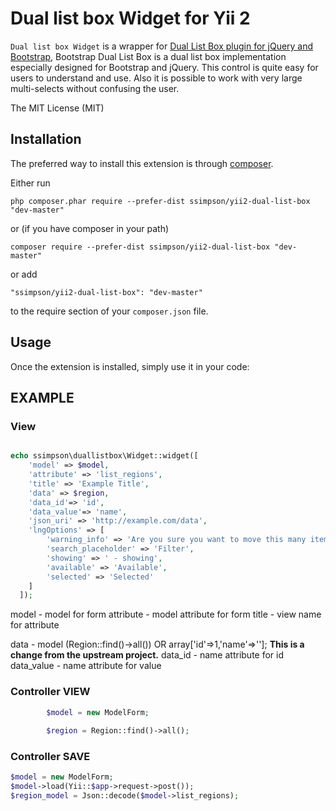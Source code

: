 Dual list box Widget for Yii 2
==================================

`Dual list box Widget` is a wrapper for [Dual List Box plugin for jQuery and Bootstrap](https://github.com/SteveSimpson/DualListBox),
Bootstrap Dual List Box is a dual list box implementation especially designed for Bootstrap and jQuery. This control is quite easy for users to understand and use. Also it is possible to work with very large multi-selects without confusing the user.

The MIT License (MIT)

Installation
------------

The preferred way to install this extension is through [composer](http://getcomposer.org/download/).

Either run

```
php composer.phar require --prefer-dist ssimpson/yii2-dual-list-box "dev-master"
```

or (if you have composer in your path)

```
composer require --prefer-dist ssimpson/yii2-dual-list-box "dev-master"
```


or add

```
"ssimpson/yii2-dual-list-box": "dev-master"
```

to the require section of your `composer.json` file.


Usage
-----

Once the extension is installed, simply use it in your code:

## EXAMPLE ##

### View ###
```php

echo ssimpson\duallistbox\Widget::widget([
    'model' => $model,
    'attribute' => 'list_regions',
    'title' => 'Example Title',
    'data' => $region,
    'data_id'=> 'id',
    'data_value'=> 'name',
    'json_uri' => 'http://example.com/data',
    'lngOptions' => [
        'warning_info' => 'Are you sure you want to move this many items? Doing so can cause your browser to become unresponsive.',
        'search_placeholder' => 'Filter',
        'showing' => ' - showing',
        'available' => 'Available',
        'selected' => 'Selected'
    ]
  ]);
```
model - model for form
attribute - model attribute for form
title - view name for attribute

data - model (Region::find()->all()) OR array['id'=>1,'name'=>'']; **This is a change from the upstream project.** 
data_id - name attribute for id
data_value - name attribute for value

### Controller VIEW ###

```php
        $model = new ModelForm;
        
        $region = Region::find()->all();
```

### Controller SAVE ###

```php
$model = new ModelForm;
$model->load(Yii::$app->request->post());
$region_model = Json::decode($model->list_regions);
```
